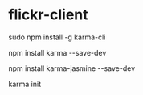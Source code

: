 # flickr-client

sudo npm install -g karma-cli

npm install karma --save-dev

npm install karma-jasmine --save-dev

karma init